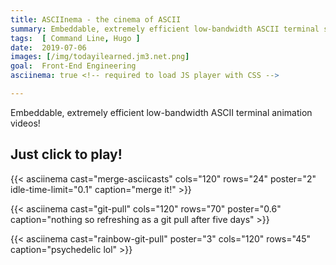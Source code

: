 ```yaml
---
title: ASCIInema - the cinema of ASCII
summary: Embeddable, extremely efficient low-bandwidth ASCII terminal screencasts
tags:  [ Command Line, Hugo ]
date:  2019-07-06
images: [/img/todayilearned.jm3.net.png]
goal:  Front-End Engineering
asciinema: true <!-- required to load JS player with CSS -->

---
```


Embeddable, extremely efficient low-bandwidth ASCII terminal animation videos!

## Just click to play!

{{< asciinema cast="merge-asciicasts"
  cols="120" rows="24"
  poster="2"
  idle-time-limit="0.1"
  caption="merge it!" >}}

{{< asciinema cast="git-pull"
  cols="120" rows="70"
  poster="0.6"
  caption="nothing so refreshing as a git pull after five days" >}}

{{< asciinema cast="rainbow-git-pull"
  poster="3"
  cols="120" rows="45"
  caption="psychedelic lol" >}}
